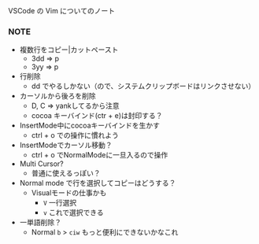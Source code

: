 VSCode の Vim についてのノート

### NOTE
- 複数行をコピー|カットペースト
    - 3dd => p
    - 3yy => p
- 行削除
    - dd でやるしかない（ので、システムクリップボードはリンクさせない）
- カーソルから後ろを削除
    - D, C => yankしてるから注意
    - cocoa キーバインド(ctr + e)は封印する？
- InsertMode中にcocoaキーバインドを生かす
    - ctrl + o での操作に慣れよう
- InsertModeでカーソル移動？
    - ctrl + o でNormalModeに一旦入るので操作
- Multi Cursor?
    - 普通に使えるっぽい？
- Normal mode で行を選択してコピーはどうする？
    - Visualモードの仕事かも
        - `V` 一行選択
        - `v` これで選択できる
- 一単語削除？
    - Normal `b` > `ciw` もっと便利にできないかなこれ
